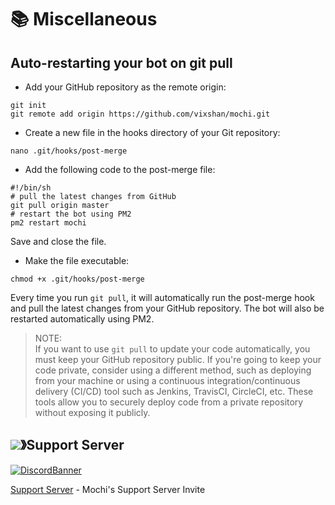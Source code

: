 # 📚 Miscellaneous

## Auto-restarting your bot on git pull

* Add your GitHub repository as the remote origin:

```
git init
git remote add origin https://github.com/vixshan/mochi.git
```

* Create a new file in the hooks directory of your Git repository:

```
nano .git/hooks/post-merge
```

* Add the following code to the post-merge file:

```
#!/bin/sh
# pull the latest changes from GitHub
git pull origin master
# restart the bot using PM2
pm2 restart mochi
```

Save and close the file.

* Make the file executable:

```
chmod +x .git/hooks/post-merge
```

Every time you run `git pull`, it will automatically run the post-merge hook and pull the latest changes from your GitHub repository. The bot will also be restarted automatically using PM2.

> NOTE:\
> If you want to use `git pull` to update your code automatically, you must keep your GitHub repository public. If you're going to keep your code private, consider using a different method, such as deploying from your machine or using a continuous integration/continuous delivery (CI/CD) tool such as Jenkins, TravisCI, CircleCI, etc. These tools allow you to securely deploy code from a private repository without exposing it publicly.

## ![](https://cdn.discordapp.com/emojis/1036083490292244493.png)》Support Server

[![DiscordBanner](https://invidget.switchblade.xyz/uMgS9evnmv)](https://discord.gg/uMgS9evnmv)

[Support Server](https://discord.gg/uMgS9evnmv) - Mochi's Support Server Invite
